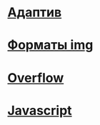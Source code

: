 # [Адаптив](./adaptive.md)  
# [Форматы img](./imageFormats.md)
# [Overflow](./Overflow.md)
# [Javascript](./JavaScript.md)